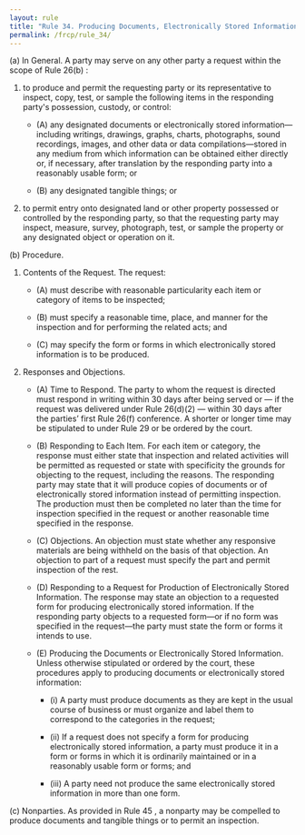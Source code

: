 ```yaml
---
layout: rule
title: "Rule 34. Producing Documents, Electronically Stored Information, and Tangible Things, or Entering onto Land, for Inspection and Other Purposes"
permalink: /frcp/rule_34/
---
```


(a) In General. A party may serve on any other party a request within the scope of Rule 26(b) :


1. to produce and permit the requesting party or its representative to inspect, copy, test, or sample the following items in the responding party's possession, custody, or control:


    - (A) any designated documents or electronically stored information—including writings, drawings, graphs, charts, photographs, sound recordings, images, and other data or data compilations—stored in any medium from which information can be obtained either directly or, if necessary, after translation by the responding party into a reasonably usable form; or


    - (B) any designated tangible things; or


2. to permit entry onto designated land or other property possessed or controlled by the responding party, so that the requesting party may inspect, measure, survey, photograph, test, or sample the property or any designated object or operation on it.


(b) Procedure.


1. Contents of the Request. The request:


    - (A) must describe with reasonable particularity each item or category of items to be inspected;


    - (B) must specify a reasonable time, place, and manner for the inspection and for performing the related acts; and


    - (C) may specify the form or forms in which electronically stored information is to be produced.


2. Responses and Objections.


    - (A) Time to Respond. The party to whom the request is directed must respond in writing within 30 days after being served or — if the request was delivered under Rule 26(d)(2) — within 30 days after the parties’ first Rule 26(f) conference. A shorter or longer time may be stipulated to under Rule 29 or be ordered by the court.


    - (B) Responding to Each Item. For each item or category, the response must either state that inspection and related activities will be permitted as requested or state with specificity the grounds for objecting to the request, including the reasons. The responding party may state that it will produce copies of documents or of electronically stored information instead of permitting inspection. The production must then be completed no later than the time for inspection specified in the request or another reasonable time specified in the response.


    - (C) Objections. An objection must state whether any responsive materials are being withheld on the basis of that objection. An objection to part of a request must specify the part and permit inspection of the rest.


    - (D) Responding to a Request for Production of Electronically Stored Information. The response may state an objection to a requested form for producing electronically stored information. If the responding party objects to a requested form—or if no form was specified in the request—the party must state the form or forms it intends to use.


    - (E) Producing the Documents or Electronically Stored Information. Unless otherwise stipulated or ordered by the court, these procedures apply to producing documents or electronically stored information:


        - (i) A party must produce documents as they are kept in the usual course of business or must organize and label them to correspond to the categories in the request;


        - (ii) If a request does not specify a form for producing electronically stored information, a party must produce it in a form or forms in which it is ordinarily maintained or in a reasonably usable form or forms; and


        - (iii) A party need not produce the same electronically stored information in more than one form.


(c) Nonparties. As provided in Rule 45 , a nonparty may be compelled to produce documents and tangible things or to permit an inspection.
